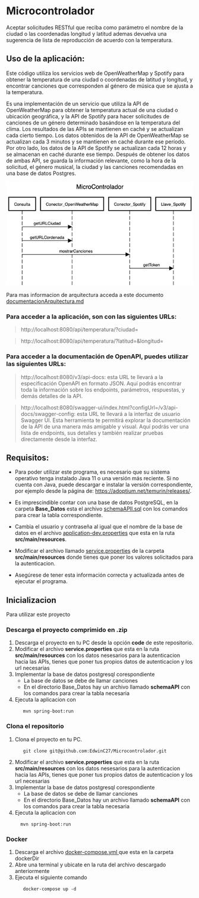 # Microcontrolador
Aceptar solicitudes RESTful que reciba como parámetro el nombre de la ciudad o las coordenadas longitud y latitud ademas devuelva una sugerencia de lista de reproducción de acuerdo con la temperatura.


## Uso de la aplicación: 
Este código utiliza los servicios web de OpenWeatherMap y Spotify para obtener la temperatura de una ciudad o coordenadas de latitud y longitud,
y encontrar canciones que corresponden al género de música que se ajusta a la temperatura.

Es una implementación de un servicio que utiliza la API de OpenWeatherMap para obtener la temperatura actual de una ciudad o ubicación geográfica, 
y la API de Spotify para hacer solicitudes de canciones de un género determinado basándose en la temperatura del clima. Los resultados de las APIs
se mantienen en caché y se actualizan cada cierto tiempo. Los datos obtenidos de la API de OpenWeatherMap se actualizan cada 3 minutos y se 
mantienen en caché durante ese período. Por otro lado, los datos de la API de Spotify se actualizan cada 12 horas y se almacenan en caché durante ese 
tiempo. Después de obtener los datos de ambas API, se guarda la información relevante, como la hora de la solicitud, el género musical, la ciudad y 
las canciones recomendadas en una base de datos Postgres.

<img src="https://github.com/EdwinC27/Microcontrolador/blob/main/diagramaSecuencia.png">

Para mas informacion de arquitectura acceda a este documento <a href="https://github.com/EdwinC27/Microcontrolador/blob/main/documentacionArquitectura.md">documentacionArquitectura.md</a> 

### Para acceder a la aplicación, son con las siguientes URLs:

> http://localhost:8080/api/temperatura/?ciudad=

> http://localhost:8080/api/temperatura/?latitud=&longitud=

### Para acceder a la documentación de OpenAPI, puedes utilizar las siguientes URLs:

>http://localhost:8080/v3/api-docs: esta URL te llevará a la especificación OpenAPI en formato JSON. Aquí podrás encontrar toda la información sobre los endpoints, parámetros, respuestas, y demás detalles de la API.

>http://localhost:8080/swagger-ui/index.html?configUrl=/v3/api-docs/swagger-config: esta URL te llevará a la interfaz de usuario Swagger UI. Esta herramienta te permitirá explorar la documentación de la API de una manera más amigable y visual. Aquí podrás ver una lista de endpoints, sus detalles y también realizar pruebas directamente desde la interfaz.

## Requisitos:
- Para poder utilizar este programa, es necesario que su sistema operativo tenga instalado Java 11 o una versión más reciente. Si no cuenta con Java, puede descargar e instalar la versión correspondiente, por ejemplo desde la página de: https://adoptium.net/temurin/releases/.

- Es imprescindible contar con una base de datos PostgreSQL, en la carpeta **Base_Datos** esta el archivo <a href="https://github.com/EdwinC27/Microcontrolador/blob/main/Base_Datos/schemaAPI.sql">schemaAPIl.sql</a> con los comandos para crear la tabla correspondiente. 

- Cambia el usuario y contraseña al igual que el nombre de la base de datos en el archivo <a href="https://github.com/EdwinC27/Microcontrolador/blob/main/src/main/resources/application-dev.properties">application-dev.properties</a> que esta en la ruta **src/main/resources**.

- Modificar el archivo llamado <a href="https://github.com/EdwinC27/Microcontrolador/blob/main/src/main/resources/service.properties">service.properties</a> de la carpeta **src/main/resources** donde tienes que poner los valores solicitados para la autenticacion. 

- Asegúrese de tener esta información correcta y actualizada antes de ejecutar el programa.

## Inicializacion
Para utilizar este proyecto 

### Descarga el proyecto comprimido en .zip
1. Descarga el proyecto en tu PC desde la opción **code** de este repositorio.
2. Modificar el archivo **service.properties** que esta en la ruta **src/main/resources** con los datos nesesarios para la autenticacion hacia las APIs, tienes que poner tus propios datos de autenticacion y los url necesarias  
3. Implementar la base de datos postgresql corespondiente 
   - La base de datos se debe de llamar canciones
   - En el directorio Base_Datos hay un archivo llamado **schemaAPI** con los comandos para crear la tabla necesaria
4. Ejecuta la aplicacion con 
   ``` 
      mvn spring-boot:run 
   ```
  

### Clona el repositorio
1. Clona el proyecto en tu PC. 
    ```  
       git clone git@github.com:EdwinC27/Microcontrolador.git  
    ```
2. Modificar el archivo **service.properties** que esta en la ruta **src/main/resources** con los datos nesesarios para la autenticacion hacia las APIs, tienes que poner tus propios datos de autenticacion y los url necesarias  
3. Implementar la base de datos postgresql corespondiente 
   - La base de datos se debe de llamar canciones
   - En el directorio Base_Datos hay un archivo llamado **schemaAPI** con los comandos para crear la tabla necesaria
4. Ejecuta la aplicacion con 
     ```  
       mvn spring-boot:run  
     ```

### Docker
1. Descarga el archivo <a href="https://github.com/EdwinC27/Microcontrolador/blob/main/dockerDir/docker-compose.yml">docker-compose.yml </a> que esta en la carpeta dockerDir
2. Abre una terminal y ubicate en la ruta del archivo descargado anteriormente
3. Ejecuta el siguiente comando 
   ```  
      docker-compose up -d  
   ```
